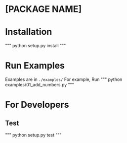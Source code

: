 # [PACKAGE NAME]

# Installation
"""
python setup.py install
"""


# Run Examples
Examples are in `./examples/`
For example, Run
"""
python examples/01_add_numbers.py
"""

# For Developers
## Test
"""
python setup.py test
"""
